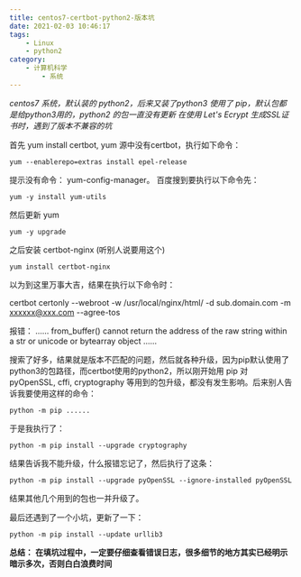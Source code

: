 ```yaml
---
title: centos7-certbot-python2-版本坑
date: 2021-02-03 10:46:17
tags: 
    - Linux
    - python2
category: 
    - 计算机科学
        - 系统
---
```


*centos7 系统，默认装的 python2，后来又装了python3*
*使用了 pip，默认包都是给python3用的，python2 的包一直没有更新*
*在使用 Let's Ecrypt 生成SSL证书时，遇到了版本不兼容的坑*
<!--more-->
首先 yum install certbot, yum 源中没有certbot，执行如下命令：

    yum --enablerepo=extras install epel-release

提示没有命令： yum-config-manager。 百度搜到要执行以下命令先：

    yum -y install yum-utils

然后更新 yum 

    yum -y upgrade

之后安装 certbot-nginx (听别人说要用这个)

    yum install certbot-nginx

以为到这里万事大吉，结果在执行以下命令时：

certbot certonly --webroot -w /usr/local/nginx/html/ -d sub.domain.com -m xxxxxx@xxx.com --agree-tos

报错：
    ......
    from_buffer() cannot return the address of the raw string within a str or unicode or bytearray object
    ......

搜索了好多，结果就是版本不匹配的问题，然后就各种升级，因为pip默认使用了python3的包路径，而certbot使用的python2，所以刚开始用 pip 对 pyOpenSSL, cffi, cryptography 等用到的包升级，都没有发生影响。后来别人告诉我要使用这样的命令：

    python -m pip ......

于是我执行了：
    
    python -m pip install --upgrade cryptography

结果告诉我不能升级，什么报错忘记了，然后执行了这条：

    python -m pip install --upgrade pyOpenSSL --ignore-installed pyOpenSSL

结果其他几个用到的包也一并升级了。

最后还遇到了一个小坑，更新了一下：

    python -m pip install --update urllib3

**总结：**
**在填坑过程中，一定要仔细查看错误日志，很多细节的地方其实已经明示暗示多次，否则白白浪费时间**



